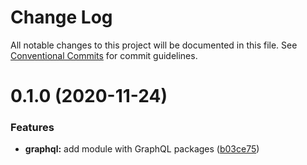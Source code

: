 # Change Log

All notable changes to this project will be documented in this file.
See [Conventional Commits](https://conventionalcommits.org) for commit guidelines.

# 0.1.0 (2020-11-24)


### Features

* **graphql:** add module with GraphQL packages ([b03ce75](https://github.com/fellesdatakatalog/fdk-kit/commit/b03ce75453e48bc4193c288da7a2656eb1112911))
